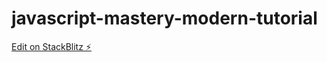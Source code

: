 # javascript-mastery-modern-tutorial

[Edit on StackBlitz ⚡️](https://stackblitz.com/edit/vitejs-vite-2vhnqt)